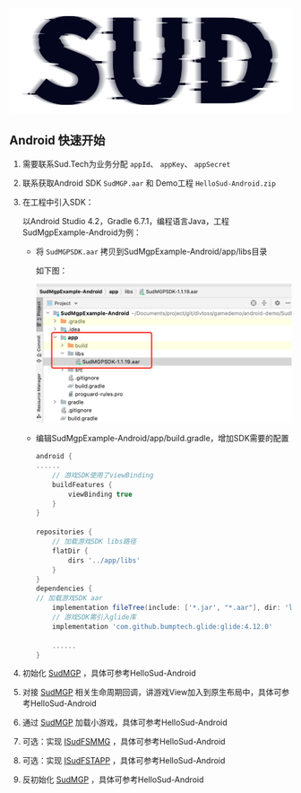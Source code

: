 #

![SUD](../Resource/logo.png)

## Android 快速开始

1. 需要联系Sud.Tech为业务分配 `appId`、 `appKey`、 `appSecret`

2. 联系获取Android SDK `SudMGP.aar` 和 Demo工程 `HelloSud-Android.zip`

3. 在工程中引入SDK：

    以Android Studio 4.2，Gradle 6.7.1，编程语言Java，工程SudMgpExample-Android为例：

    - 将 `SudMGPSDK.aar` 拷贝到SudMgpExample-Android/app/libs目录

        如下图：

        ![SUD](../Resource/Client/libaar.png)

    - 编辑SudMgpExample-Android/app/build.gradle，增加SDK需要的配置

        ```groovy
        android {
        ......
            // 游戏SDK使用了viewBinding
            buildFeatures {
                viewBinding true
            }
        }
        
        repositories {
            // 加载游戏SDK libs路径
            flatDir {
                dirs '../app/libs'
            }
        }
        dependencies {
        // 加载游戏SDK aar
            implementation fileTree(include: ['*.jar', "*.aar"], dir: 'libs')
            // 游戏SDK需引入glide库
            implementation 'com.github.bumptech.glide:glide:4.12.0'
        
            ......
        }
        ```

4. 初始化 [SudMGP](./API/SudMGP.md) ，具体可参考HelloSud-Android

5. 对接 [SudMGP](./API/SudMGP.md) 相关生命周期回调，讲游戏View加入到原生布局中，具体可参考HelloSud-Android

6. 通过 [SudMGP](API/SudMGP.md) 加载小游戏，具体可参考HelloSud-Android

7. 可选：实现 [ISudFSMMG](API/ISudFSMMG.md) ，具体可参考HelloSud-Android

8. 可选：实现 [ISudFSTAPP](API/ISudFSTAPP.md) ，具体可参考HelloSud-Android

9. 反初始化 [SudMGP](API/SudMGP.md) ，具体可参考HelloSud-Android
